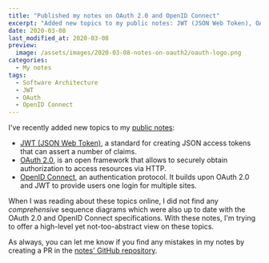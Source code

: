 ```yaml
---
title: "Published my notes on OAuth 2.0 and OpenID Connect"
excerpt: "Added new topics to my public notes: JWT (JSON Web Token), OAuth 2.0 and OpenID Connect."
date: 2020-03-08
last_modified_at: 2020-03-08
preview:
  image: /assets/images/2020-03-08-notes-on-oauth2/oauth-logo.png
categories:
  - My notes
tags:
  - Software Architecture
  - JWT
  - OAuth
  - OpenID Connect
---
```


I've recently added new topics to my [public notes](https://marcolabarile.me/notes/):

- [JWT (JSON Web Token)](https://marcolabarile.me/notes/oauth2-and-openid-connect/jwt/), a standard for creating JSON access tokens that can assert a number of claims.
- [OAuth 2.0](https://marcolabarile.me/notes/oauth2-and-openid-connect/oauth2/), is an open framework that allows to securely obtain authorization to access resources via HTTP.
- [OpenID Connect](https://marcolabarile.me/notes/oauth2-and-openid-connect/openid-connect/), an authentication protocol. It builds upon OAuth 2.0 and JWT to provide users one login for multiple sites.

When I was reading about these topics online, I did not find any _comprehensive_ sequence diagrams which were also up to date with the OAuth 2.0 and OpenID Connect specifications. With these notes, I'm trying to offer a high-level yet not-too-abstract view on these topics.

As always, you can let me know if you find any mistakes in my notes by creating a PR in the [notes' GitHub repository](https://github.com/labarilem/notes).
